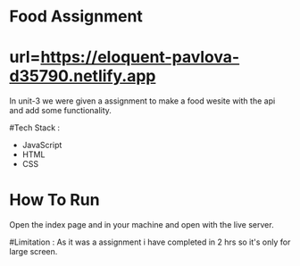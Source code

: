 # Food Assignment

# url=https://eloquent-pavlova-d35790.netlify.app

In unit-3 we were given a assignment to make a food wesite with the api and add some functionality.

#Tech Stack :
* JavaScript
* HTML
* CSS

# How To Run
Open the index page and in your machine and open with the live server.

#Limitation :
As it was a assignment i have completed in 2 hrs so it's only for large screen.
